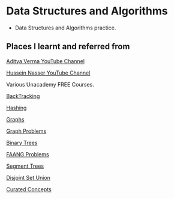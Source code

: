 # Data Structures and Algorithms

- Data Structures and Algorithms practice.

## Places I learnt and referred from

[Aditya Verma YouTube Channel](https://www.youtube.com/c/AdityaVermaTheProgrammingLord)

[Hussein Nasser YouTube Channel](https://www.youtube.com/c/HusseinNasser-software-engineering/playlists)

Various Unacademy FREE Courses.


[BackTracking](https://unacademy.com/a/free-course-on-backtracking)

[Hashing](https://unacademy.com/a/free-course-on-hashing)

[Graphs](https://unacademy.com/a/course-on-graphs)

[Graph Problems](https://unacademy.com/a/free-course-on-graph-interview-problems)

[Binary Trees](https://unacademy.com/a/free-course-on-binary-trees)

[FAANG Problems](https://www.unacademy.com/a/free-course-on-faang-interview-problems)

[Segment Trees](https://unacademy.com/a/free-course-on-segment-trees)

[Disjoint Set Union](https://unacademy.com/a/disjoint-set-union)

[Curated Concepts](https://www.unacademy.com/a/curated-classes-on-competitive-programming-by-sanket)

